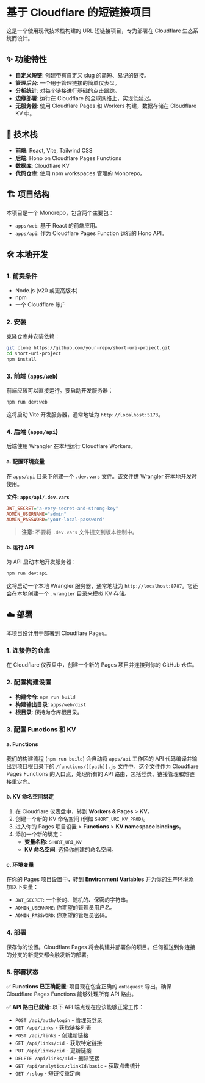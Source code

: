 # 基于 Cloudflare 的短链接项目

这是一个使用现代技术栈构建的 URL 短链接项目，专为部署在 Cloudflare 生态系统而设计。

## ✨ 功能特性

- **自定义短链**: 创建带有自定义 slug 的简短、易记的链接。
- **管理后台**: 一个用于管理链接的简单仪表盘。
- **分析统计**: 对每个链接进行基础的点击跟踪。
- **边缘部署**: 运行在 Cloudflare 的全球网络上，实现低延迟。
- **无服务器**: 使用 Cloudflare Pages 和 Workers 构建，数据存储在 Cloudflare KV 中。

## 🚀 技术栈

- **前端**: React, Vite, Tailwind CSS
- **后端**: Hono on Cloudflare Pages Functions
- **数据库**: Cloudflare KV
- **代码仓库**: 使用 npm workspaces 管理的 Monorepo。

## 🏗️ 项目结构

本项目是一个 Monorepo，包含两个主要包：

- `apps/web`: 基于 React 的前端应用。
- `apps/api`: 作为 Cloudflare Pages Function 运行的 Hono API。

## 🛠️ 本地开发

### 1. 前提条件

- Node.js (v20 或更高版本)
- npm
- 一个 Cloudflare 账户

### 2. 安装

克隆仓库并安装依赖：

```bash
git clone https://github.com/your-repo/short-uri-project.git
cd short-uri-project
npm install
```

### 3. 前端 (`apps/web`)

前端应该可以直接运行。要启动开发服务器：

```bash
npm run dev:web
```

这将启动 Vite 开发服务器，通常地址为 `http://localhost:5173`。

### 4. 后端 (`apps/api`)

后端使用 Wrangler 在本地运行 Cloudflare Workers。

#### a. 配置环境变量

在 `apps/api` 目录下创建一个 `.dev.vars` 文件。该文件供 Wrangler 在本地开发时使用。

**文件: `apps/api/.dev.vars`**
```ini
JWT_SECRET="a-very-secret-and-strong-key"
ADMIN_USERNAME="admin"
ADMIN_PASSWORD="your-local-password"
```

> **注意**: 不要将 `.dev.vars` 文件提交到版本控制中。

#### b. 运行 API

为 API 启动本地开发服务器：

```bash
npm run dev:api
```

这将启动一个本地 Wrangler 服务器，通常地址为 `http://localhost:8787`。它还会在本地创建一个 `.wrangler` 目录来模拟 KV 存储。

## ☁️ 部署

本项目设计用于部署到 Cloudflare Pages。

### 1. 连接你的仓库

在 Cloudflare 仪表盘中，创建一个新的 Pages 项目并连接到你的 GitHub 仓库。

### 2. 配置构建设置

- **构建命令**: `npm run build`
- **构建输出目录**: `apps/web/dist`
- **根目录**: 保持为仓库根目录。

### 3. 配置 Functions 和 KV

#### a. Functions

我们的构建流程 (`npm run build`) 会自动将 `apps/api` 工作区的 API 代码编译并输出到项目根目录下的 `/functions/[[path]].js` 文件中。这个文件作为 Cloudflare Pages Functions 的入口点，处理所有的 API 路由，包括登录、链接管理和短链接重定向。

#### b. KV 命名空间绑定

1.  在 Cloudflare 仪表盘中，转到 **Workers & Pages** > **KV**。
2.  创建一个新的 KV 命名空间 (例如 `SHORT_URI_KV_PROD`)。
3.  进入你的 Pages 项目设置 > **Functions** > **KV namespace bindings**。
4.  添加一个新的绑定：
    - **变量名称**: `SHORT_URI_KV`
    - **KV 命名空间**: 选择你创建的命名空间。

#### c. 环境变量

在你的 Pages 项目设置中，转到 **Environment Variables** 并为你的生产环境添加以下变量：

- `JWT_SECRET`: 一个长的、随机的、保密的字符串。
- `ADMIN_USERNAME`: 你期望的管理员用户名。
- `ADMIN_PASSWORD`: 你期望的管理员密码。

### 4. 部署

保存你的设置。Cloudflare Pages 将会构建并部署你的项目。任何推送到你连接的分支的新提交都会触发新的部署。

### 5. 部署状态

✅ **Functions 已正确配置**: 项目现在包含正确的 `onRequest` 导出，确保 Cloudflare Pages Functions 能够处理所有 API 路由。

✅ **API 路由已就绪**: 以下 API 端点现在应该能够正常工作：
- `POST /api/auth/login` - 管理员登录
- `GET /api/links` - 获取链接列表
- `POST /api/links` - 创建新链接
- `GET /api/links/:id` - 获取特定链接
- `PUT /api/links/:id` - 更新链接
- `DELETE /api/links/:id` - 删除链接
- `GET /api/analytics/:linkId/basic` - 获取点击统计
- `GET /:slug` - 短链接重定向
